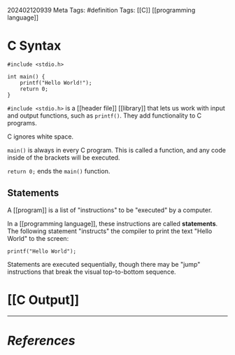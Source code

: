 202402120939
Meta Tags: #definition 
Tags: [[C]] [[programming language]]

# C Syntax

```
#include <stdio.h>

int main() {
	printf("Hello World!");
	return 0;
}
```

`#include <stdio.h>` is a [[header file]] [[library]] that lets us work with input and output functions, such as `printf()`. They add functionality to C programs.

C ignores white space.

`main()` is always in every C program. This is called a function, and any code inside of the brackets will be executed.

`return 0;` ends the `main()` function.

## Statements

A [[program]] is a list of "instructions" to be "executed" by a computer.

In a [[programming language]], these instructions are called **statements**. The following statement "instructs" the compiler to print the text "Hello World" to the screen:

```
printf("Hello World");
```

Statements are executed sequentially, though there may be "jump" instructions that break the visual top-to-bottom sequence.

# [[C Output]]


---
# *References*